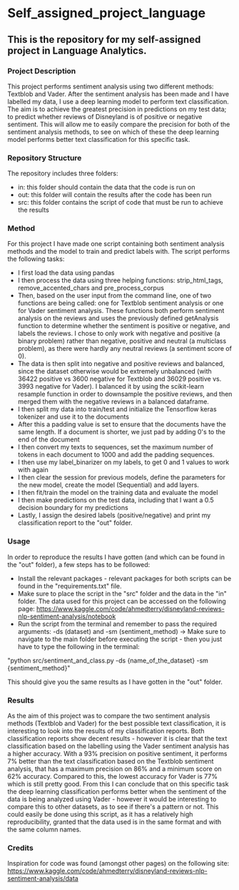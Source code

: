 # Self_assigned_project_language

## This is the repository for my self-assigned project in Language Analytics.

### Project Description

This project performs sentiment analysis using two different methods: Textblob and Vader.  After the sentiment analysis has been made and I have labelled my data, I use a deep learning model to perform text classification. The aim is to achieve the greatest precision in predictions on my test data; to predict whether reviews of Disneyland is of positive or negative sentiment. This will allow me to easily compare the precision for both of the sentiment analysis methods, to see on which of these the deep learning model performs better text classification for this specific task.  

### Repository Structure

The repository includes three folders:

- in: this folder should contain the data that the code is run on
- out: this folder will contain the results after the code has been run
- src: this folder contains the script of code that must be run to achieve the results

### Method

For this project I have made one script containing both sentiment analysis methods and the model to train and predict labels with. The script performs the following tasks:

- I first load the data using pandas
- I then process the data using three helping functions: strip_html_tags, remove_accented_chars and pre_process_corpus
- Then, based on the user input from the command line, one of two functions are being called: one for Textblob sentiment analysis or one for Vader sentiment analysis. These functions both perform sentiment analysis on the reviews and uses the previously defined getAnalysis function to determine whether the sentiment is positive or negative, and labels the reviews. I chose to only work with negative and positive (a binary problem) rather than negative, positive and neutral (a multiclass problem), as there were hardly any neutral reviews (a sentiment score of 0).
- The data is then split into negative and positive reviews and balanced, since the dataset otherwise would be extremely unbalanced (with 36422 positive vs 3600 negative for Textblob and 36029 positive vs. 3993 negative for Vader). I balanced it by using the scikit-learn resample function in order to downsample the positive reviews, and then merged them with the negative reviews in a balanced dataframe. 
- I then split my data into train/test and initialize the Tensorflow keras tokenizer and use it to the documents
- After this a padding value is set to ensure that the documents have the same length. If a document is shorter, we just pad by adding 0's to the end of the document
- I then convert my texts to sequences, set the maximum number of tokens in each document to 1000 and add the padding sequences.
- I then use my label_binarizer on my labels, to get 0 and 1 values to work with again
- I then clear the session for previous models, define the parameters for the new model, create the model (Sequential) and add layers.
- I then fit/train the model on the training data and evaluate the model
- I then make predictions on the test data, including that I want a 0.5 decision boundary for my predictions
- Lastly, I assign the desired labels (positive/negative) and print my classification report to the "out" folder.
    

### Usage

In order to reproduce the results I have gotten (and which can be found in the "out" folder), a few steps has to be followed:

- Install the relevant packages - relevant packages for both scripts can be found in the "requirements.txt" file.
- Make sure to place the script in the "src" folder and the data in the "in" folder. The data used for this project can be accessed on the following page: https://www.kaggle.com/code/ahmedterry/disneyland-reviews-nlp-sentiment-analysis/notebook 
- Run the script from the terminal and remember to pass the required arguments: -ds (dataset) and -sm (sentiment_method) -> Make sure to navigate to the main folder before executing the script - then you just have to type the following in the terminal:

"python src/sentiment_and_class.py -ds {name_of_the_dataset} -sm {sentiment_method}" 

This should give you the same results as I have gotten in the "out" folder.

### Results

As the aim of this project was to compare the two sentiment analysis methods (Textblob and Vader) for the best possible text classification, it is interesting to look into the results of my classification reports. Both classification reports show decent results - however it is clear that the text classification based on the labelling using the Vader sentiment analysis has a higher accuracy. With a 93% precision on positive sentiment, it performs 7% better than the text classification based on the Textblob sentiment analysis, that has a maximum precision on 86% and a minimum score on 62% accuracy. Compared to this, the lowest accuracy for Vader is 77% which is still pretty good. From this I can conclude that on this specific task the deep learning classification performs better when the sentiment of the data is being analyzed using Vader - however it would be interesting to compare this to other datasets, as to see if there's a pattern or not. This could easily be done using this script, as it has a relatively high reproducibility, granted that the data used is in the same format and with the same column names.

### Credits 
Inspiration for code was found (amongst other pages) on the following site: 
https://www.kaggle.com/code/ahmedterry/disneyland-reviews-nlp-sentiment-analysis/data 
